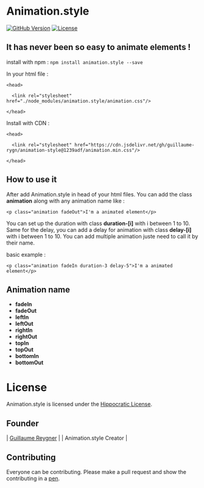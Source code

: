 # Animation.style

[![GitHub Version](https://img.shields.io/github/v/release/guillaume-rygn/animation-style.svg?style=for-the-badge)](https://github.com/guillaume-rygn/animation-style/releases) [![License](https://img.shields.io/badge/license-hippocratic%20license-orange.svg?longCache=true&style=for-the-badge)](https://github.com/animate-css/animate.css/blob/main/LICENSE)

## It has never been so easy to animate elements !

install with npm :
```npm install animation.style --save```

In your html file : 

```
<head>

  <link rel="stylesheet" href="./node_modules/animation.style/animation.css"/>

</head>
```

Install with CDN : 

```
<head>

  <link rel="stylesheet" href="https://cdn.jsdelivr.net/gh/guillaume-rygn/animation-style@1239adf/animation.min.css"/>

</head>
```

## How to use it 

After add Animation.style in head of your html files. You can add the class **animation** along with any animation name like :

```
<p class="animation fadeOut">I'm a animated element</p>
```

You can set up the duration with class **duration-[i]** with i between 1 to 10.
Same for the delay, you can add a delay for animation with class **delay-[i]** with i between 1 to 10.
You can add multiple animation juste need to call it by their name.

basic example : 

```
<p class="animation fadeIn duration-3 delay-5">I'm a animated element</p>
```


## Animation name

- **fadeIn**
- **fadeOut**
- **leftIn**
- **leftOut**
- **rightIn**
- **rightOut**
- **topIn**
- **topOut**
- **bottomIn**
- **bottomOut**


# License

Animation.style is licensed under the [Hippocratic License](http://firstdonoharm.dev).

## Founder

| [Guillaume Reygner](https://github.com/guillaume-rygn) |
| Animation.style Creator | 


## Contributing

Everyone can be contributing. Please make a pull request and show the contributing in a [pen](https://codepen.io).


